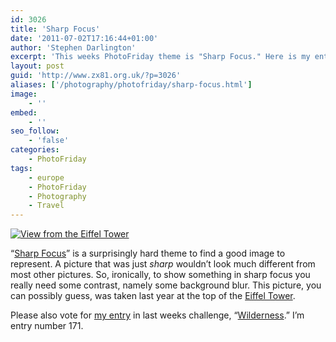 ```yaml
---
id: 3026
title: 'Sharp Focus'
date: '2011-07-02T17:16:44+01:00'
author: 'Stephen Darlington'
excerpt: 'This weeks PhotoFriday theme is "Sharp Focus." Here is my entry.'
layout: post
guid: 'http://www.zx81.org.uk/?p=3026'
aliases: ['/photography/photofriday/sharp-focus.html']
image:
    - ''
embed:
    - ''
seo_follow:
    - 'false'
categories:
    - PhotoFriday
tags:
    - europe
    - PhotoFriday
    - Photography
    - Travel
---
```


[![View from the Eiffel Tower](https://i0.wp.com/farm5.static.flickr.com/4082/4872221584_ce688b1c3b.jpg?resize=333%2C500)](http://www.flickr.com/photos/stephendarlington/4872221584/ "View from the Eiffel Tower by stephendarlington, on Flickr")

“[Sharp Focus](http://www.photofriday.com/archives/challenge/001097.php)” is a surprisingly hard theme to find a good image to represent. A picture that was just *sharp* wouldn’t look much different from most other pictures. So, ironically, to show something in sharp focus you really need some contrast, namely some background blur. This picture, you can possibly guess, was taken last year at the top of the [Eiffel Tower](http://www.zx81.org.uk/travel/paris-part-deux.html).

Please also vote for [my entry](http://www.zx81.org.uk/photography/photofriday/wilderness.html) in last weeks challenge, “[Wilderness](http://www.photofriday.com/linkviewer.php?id=1095).” I’m entry number 171.
